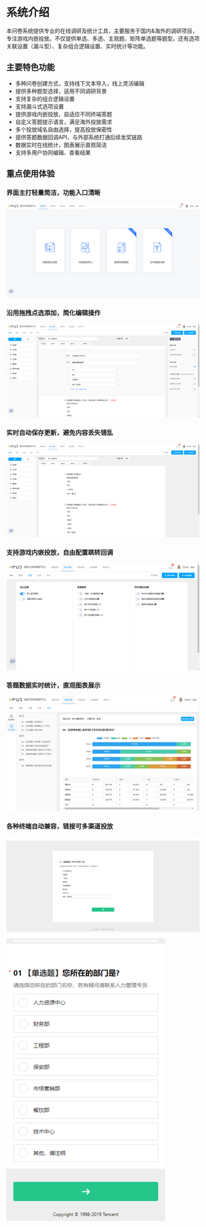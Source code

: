 # 系统介绍

本问卷系统提供专业的在线调研及统计工具，主要服务于国内&海外的调研项目，专注游戏内嵌投放。不仅提供单选、多选、主观题、矩阵单选题等题型，还有选项关联设置（漏斗型）、复杂组合逻辑设置、实时统计等功能。

## 主要特色功能

* 多种问卷创建方式，支持线下文本导入，线上灵活编辑
* 提供多种题型选择，适用不同调研背景
* 支持复杂的组合逻辑设置
* 支持漏斗式选项设置
* 提供游戏内嵌投放，自适应不同终端答题
* 自定义答题提示语言，满足海外投放需求
* 多个投放域名自由选择，提高投放保密性
* 提供答题数据回调API，与外部系统打通后续发奖链路
* 数据实时在线统计，图表展示直观简洁
* 支持多用户协同编辑、查看结果

## 重点使用体验

### 界面主打轻量简洁，功能入口清晰

![&#x521B;&#x5EFA;&#x95EE;&#x5377;](.gitbook/assets/image%20%28185%29.png)

### 沿用拖拽点选添加，简化编辑操作

![&#x95EE;&#x5377;&#x7F16;&#x8F91;](.gitbook/assets/image%20%2828%29.png)

### 实时自动保存更新，避免内容丢失错乱

![&#x81EA;&#x52A8;&#x4FDD;&#x5B58;](.gitbook/assets/image%20%2854%29.png)

### 支持游戏内嵌投放，自由配置跳转回调

![&#x95EE;&#x5377;&#x8BBE;&#x7F6E;](.gitbook/assets/image%20%28242%29.png)

### 答题数据实时统计，直观图表展示

![&#x7EDF;&#x8BA1;&#x56FE;&#x8868;](.gitbook/assets/image%20%28171%29.png)

### 各种终端自动兼容，链接可多渠道投放

![PC&#x7B54;&#x9898;&#x7AEF;](.gitbook/assets/image%20%28254%29.png)

![&#x79FB;&#x52A8;&#x7AEF;&#x7B54;&#x9898;](.gitbook/assets/image%20%28197%29.png)









